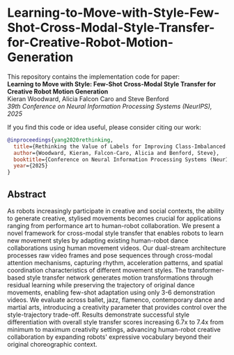 # Learning-to-Move-with-Style-Few-Shot-Cross-Modal-Style-Transfer-for-Creative-Robot-Motion-Generation
This repository contains the implementation code for paper: <br>
__Learning to Move with Style: Few-Shot Cross-Modal Style Transfer for Creative Robot Motion Generation__ <br>
Kieran Woodward, Alicia Falcon Caro and Steve Benford <br>
_39th Conference on Neural Information Processing Systems (NeurIPS), 2025_ <br>

If you find this code or idea useful, please consider citing our work:
```bib
@inproceedings{yang2020rethinking,
  title={Rethinking the Value of Labels for Improving Class-Imbalanced Learning},
  author={Woodward, Kieran, Falcon-Caro, Alicia and Benford, Steve},
  booktitle={Conference on Neural Information Processing Systems (NeurIPS)},
  year={2025}
}
```


## Abstract
As robots increasingly participate in creative and social contexts, the ability to generate creative, stylised movements becomes crucial for applications ranging from performance art to human-robot collaboration. We present a novel framework for cross-modal style transfer that enables robots to learn new movement styles by adapting existing human-robot dance collaborations using human movement videos. Our dual-stream architecture processes raw video frames and pose sequences through cross-modal attention mechanisms, capturing rhythm, acceleration patterns, and spatial coordination characteristics of different movement styles. The transformer-based style transfer network generates motion transformations through residual learning while preserving the trajectory of original dance movements, enabling few-shot adaptation using only 3-6 demonstration videos. We evaluate across ballet, jazz, flamenco, contemporary dance and martial arts, introducing a creativity parameter that provides control over the style-trajectory trade-off. Results demonstrate successful style differentiation with overall style transfer scores increasing 6.7x to 7.4x from minimum to maximum creativity settings, advancing human-robot creative collaboration by expanding robots' expressive vocabulary beyond their original choreographic context.

